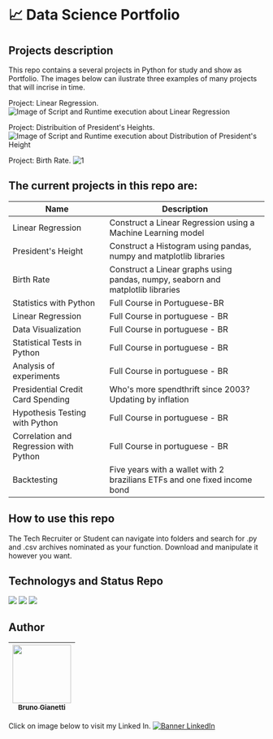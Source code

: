 # :chart_with_upwards_trend: Data Science Portfolio

## Projects description

This repo contains a several projects in Python for study and show as Portfolio. The images below can ilustrate three examples of many projects that will incrise in time.

Project: Linear Regression.
![Image of Script and Runtime execution about Linear Regression](https://user-images.githubusercontent.com/55636879/210118689-1980a370-183e-472f-a39e-4e9a85ec8a19.PNG)

Project: Distribuition of President's Heights.
![Image of Script and Runtime execution about Distribution of President's Height](https://user-images.githubusercontent.com/55636879/210118586-747aaf69-ed37-4314-aed5-5a6ffaa51962.PNG)

Project: Birth Rate.
![1](https://user-images.githubusercontent.com/55636879/210467189-835d8f3b-b8b7-4680-9951-622e77881349.PNG)

## The current projects in this repo are:

| Name | Description |
|--- |---|
| Linear Regression | Construct a Linear Regression using a Machine Learning model |
| President's Height | Construct a Histogram using pandas, numpy and matplotlib libraries |
| Birth Rate | Construct a Linear graphs using pandas, numpy, seaborn and matplotlib libraries |
| Statistics with Python | Full Course in Portuguese-BR |
| Linear Regression | Full Course in portuguese - BR |
| Data Visualization| Full Course in portuguese - BR |
| Statistical Tests in Python | Full Course in portuguese - BR |
| Analysis of experiments | Full Course in portuguese - BR |
| Presidential Credit Card Spending | Who's more spendthrift since 2003? Updating by inflation |
| Hypothesis Testing with Python | Full Course in portuguese - BR |
| Correlation and Regression with Python | Full Course in portuguese - BR |
| Backtesting | Five years with a wallet with 2 brazilians ETFs and one fixed income bond |

## How to use this repo

The Tech Recruiter or Student can navigate into folders and search for .py and .csv archives nominated as your function. Download and manipulate it however you want.

## Technologys and Status Repo


<img src="https://img.shields.io/badge/Language-Python-blue"> <img src="https://img.shields.io/badge/Status-always%20under%20construction-yellow"> <img src="https://img.shields.io/github/downloads/brunogianetti/DataSciencePortfolio/total?style=plastic"> 

## Author

| [<img src="https://avatars.githubusercontent.com/u/55636879?v=4" width=115><br><sub>Bruno Gianetti</sub>](https://github.com/brunogianetti) |
| :---: |

Click on image below to visit my Linked In.
[![Banner LinkedIn](https://user-images.githubusercontent.com/55636879/210119349-4576385f-6bc2-4009-9b0a-374477fba4a9.png)](https://www.linkedin.com/in/brunogianetti/)
